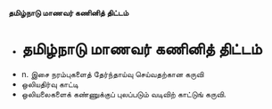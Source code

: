 **தமிழ்நாடு மாணவர் கணினித் திட்டம்**
- # தமிழ்நாடு மாணவர் கணினித் திட்டம்
- n. இசை நரம்புகளைத் தேர்ந்தாய்வு செய்வதற்கான கருவி
- ஒலியதிர்வு காட்டி
- ஒலியலைகளைக் கண்ணுக்குப் புலப்படும் வடிவிற் காட்டுங் கருவி.

